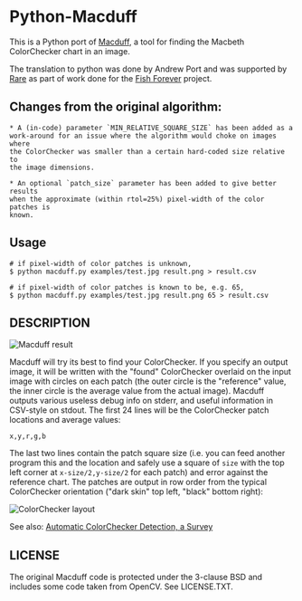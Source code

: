 # Python-Macduff
This is a Python port of [Macduff](https://github.com/ryanfb/macduff), a tool
for finding the Macbeth ColorChecker chart in an image.

The translation to python was done by Andrew Port and was supported by
[Rare](https://rare.org) as part of work done for the
[Fish Forever](http://www.fishforever.org/) project.

## Changes from the original algorithm:
    * A (in-code) parameter `MIN_RELATIVE_SQUARE_SIZE` has been added as a
    work-around for an issue where the algorithm would choke on images where
    the ColorChecker was smaller than a certain hard-coded size relative to
    the image dimensions.

    * An optional `patch_size` parameter has been added to give better results
    when the approximate (within rtol=25%) pixel-width of the color patches is
    known.

## Usage
  
    # if pixel-width of color patches is unknown,  
    $ python macduff.py examples/test.jpg result.png > result.csv  

    # if pixel-width of color patches is known to be, e.g. 65,  
    $ python macduff.py examples/test.jpg result.png 65 > result.csv  

## DESCRIPTION

![Macduff result](https://ryanfb.s3.amazonaws.com/images/macduff.png)

Macduff will try its best to find your ColorChecker. If you specify an output
image, it will be written with the "found" ColorChecker overlaid on the input
image with circles on each patch (the outer circle is the "reference" value,
the inner circle is the average value from the actual image). Macduff outputs
various useless debug info on stderr, and useful information in CSV-style
on stdout. The first 24 lines will be the ColorChecker patch locations and
average values:

    x,y,r,g,b

The last two lines contain the patch square size (i.e. you can feed another
program this and the location and safely use a square of `size` with the top
left corner at `x-size/2,y-size/2` for each patch) and error against the
reference chart. The patches are output in row order from the typical
ColorChecker orientation ("dark skin" top left, "black" bottom right):

![ColorChecker layout](https://ryanfb.s3.amazonaws.com/images/CC_Avg20_orig_layout.png)

See also: [Automatic ColorChecker Detection, a Survey](http://ryanfb.github.io/etc/2015/07/08/automatic_colorchecker_detection.html)

## LICENSE
The original Macduff code is protected under the 3-clause BSD and includes some code taken from OpenCV.  See LICENSE.TXT.
